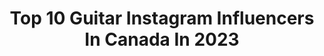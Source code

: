 ---
title: Top 10 Guitar Instagram Influencers In Canada In 2023
description: >-
  Find top guitar Instagram influencers in Canada in 2023. Most popular hashtags: #guitar #rock #guitarsdaily #country.
platform: Instagram
hits: 37
text_top: Identify the top-rated Instagram accounts on inBeat.
text_bottom: inBeat aggregates 37 Instagram influencers like this in Canada for you to contact.
profiles:
  - username: "iamcinde"
    fullname: >-
      𝖈 𝖎 𝖓 𝖉 ë
    bio: >-
      singin about shit u don’t wanna say out loud songwriter | guitar & bass | f🎚ck around n find out click below to stream ‘pu$$ë’ & watch the live video!
    location: "Canada"
    followers: 17480
    engagement: 176
    commentsToLikes: 0.122868
    id: ck8szv464ptqr0j78m0kgfjkw
    verified: false
    hashtags: "#femaleproducer, #fyp, #coversong, #internationalwomensday"
  - username: "izzynobre"
    fullname: >-
      izzynobre
    bio: >-
      Videogames, virtual reality, guitars, and retro stuff! 🎬IzzyNobre/TheIzzyNobreShow Born in Brazil. Living in Calgary, AB🇨🇦
    location: "Canada"
    followers: 94588
    engagement: 104
    commentsToLikes: 0.027593
    id: ck0tzxromrwl60i19ye838nmr
    verified: true
    hashtags: "#retroaesthetic, #retrogaming, #retrogames, #nintendo"
  - username: "colinjcripps"
    fullname: >-
      Colin Cripps
    bio: >-
      Blue Rodeo member, Jim Cuddy Band, C&C Surf Factory, Record producer, Vintage guitar junkie, Denim King...
    location: "Canada"
    followers: 6235
    engagement: 852
    commentsToLikes: 0.091992
    id: ck5zxdkrc7tb80i146krlcfwo
    verified: false
    hashtags: "#fendertelecaster, #fender, #guitar, #ccripps"
  - username: "thebroslandreth"
    fullname: >-
      The Bros. Landreth
    bio: >-
      Sincere song writing, slide guitar, blood harmonies, and refined musicianship. @joeylandreth / @davidlandreth Check out our new Spotify playlist:
    location: "Canada"
    followers: 20748
    engagement: 467
    commentsToLikes: 0.032600
    id: ck0vyo3wd4yfp0i19ij6yp1i3
    verified: false
    hashtags: "#guitarists, #bass, #gearybusey, #knowyourtone"
  - username: "joeylandreth"
    fullname: >-
      Joey Landreth
    bio: >-
      Singer-songwriter-guitar-player-person. 50% of @thebroslandreth
    location: "Canada"
    followers: 34651
    engagement: 318
    commentsToLikes: 0.046451
    id: ck0vyo2up4ybj0i19b6ww8sr7
    verified: false
    hashtags: "#gearybusey, #tworockamplification, #joeylandreth, #krisulrich"
  - username: "jaredfalkdrummer"
    fullname: >-
      Jared Falk
    bio: >-
      Taught drums online since 2003, founded Drumeo, Pianote, & Guitareo. On a mission to get more people to START and STAY playing music #DrumeoCoach
    location: "Canada"
    followers: 167418
    engagement: 149
    commentsToLikes: 0.018865
    id: ck0w6phf49oqi0i19yfsil2q6
    verified: false
    hashtags: "#drumming, #drumeofestival, #evansdrumheads, #drumeo"
  - username: "billyduffyofficial"
    fullname: >-
      𝕭𝖎𝖑𝖑𝖞 𝕯𝖚𝖋𝖋𝖞 ✠
    bio: >-
      Official Instagram page for Billy Duffy, musician and guitarist with The Cult #billyduffy
    location: "Canada"
    followers: 45602
    engagement: 449
    commentsToLikes: 0.032205
    id: ck15rccqr77uz0i1922nmfdv0
    verified: false
    hashtags: "#falconfriday, #live, #billyduffy, #marshallamps"
  - username: "brentfitz"
    fullname: >-
      𝔹𝕣𝕖𝕟𝕥 𝔽𝕚𝕥𝕫
    bio: >-
      Drums🥁for @slash🎩and #SMKC Bass guitar for @toquerocks Coffee ☕️ Hockey🏒🥅 #Winnipeg born! Love my @nhljets!
    location: "Canada"
    followers: 40383
    engagement: 409
    commentsToLikes: 0.034556
    id: ck5c5fm753dvu0i11f9oost4c
    verified: true
    hashtags: "#repost, #rock, #winnipeg, #brentfitz"
  - username: "avagati"
    fullname: >-
      Adam Agati
    bio: >-
      Guitar Player, Song Crafter, Life-Liver
    location: "Canada"
    followers: 6624
    engagement: 664
    commentsToLikes: 0.037369
    id: ck5q3ho6oksna0i11shcknkqq
    verified: false
    hashtags: "#guitar, #coryhenryandthefunkapostles, #thefunkapostles, #liveinlovetour2019"
  - username: "thatsmehaileyb"
    fullname: >-
      Hailey Benedict
    bio: >-
      ✶ Singer/Songwriter 🎸 ✶ Sang original song for @keithurban at @rogersplace ! ✶ 2019 EMA Rising Star 💫 ✶ Over 200K on TikTok! ✶ New Spotify Playlist!👇
    location: "Canada"
    followers: 9561
    engagement: 1175
    commentsToLikes: 0.099254
    id: ck5zyqpi0acrp0i146dghhswg
    verified: false
    hashtags: "#rock, #acdc, #countrymusic, #musician"
---